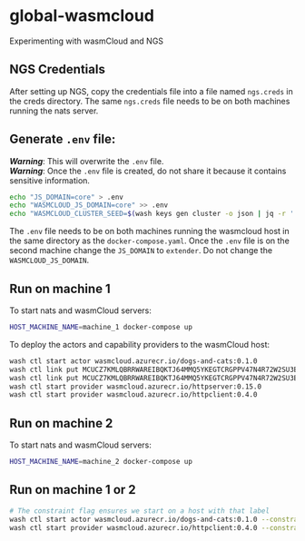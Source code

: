 # global-wasmcloud
Experimenting with wasmCloud and NGS

## NGS Credentials
After setting up NGS, copy the credentials file into a file named `ngs.creds` in the creds directory.
The same `ngs.creds` file needs to be on both machines running the nats server.

## Generate `.env` file:
***Warning***: This will overwrite the `.env` file. <br/>
***Warning***: Once the `.env` file is created, do not share it because it 
contains sensitive information. 
```bash
echo "JS_DOMAIN=core" > .env
echo "WASMCLOUD_JS_DOMAIN=core" >> .env
echo "WASMCLOUD_CLUSTER_SEED=$(wash keys gen cluster -o json | jq -r '.seed')" >> .env
```
The `.env` file needs to be on both machines running the wasmcloud host in the same directory as the `docker-compose.yaml`.
Once the `.env` file is on the second machine change the `JS_DOMAIN` to `extender`.
Do not change the `WASMCLOUD_JS_DOMAIN`.

## Run on machine 1
To start nats and wasmCloud servers:
```bash
HOST_MACHINE_NAME=machine_1 docker-compose up
```
To deploy the actors and capability providers to the wasmCloud host:
```bash
wash ctl start actor wasmcloud.azurecr.io/dogs-and-cats:0.1.0
wash ctl link put MCUCZ7KMLQBRRWAREIBQKTJ64MMQ5YKEGTCRGPPV47N4R72W2SU3EYMU VAG3QITQQ2ODAOWB5TTQSDJ53XK3SHBEIFNK4AYJ5RKAX2UNSCAPHA5M wasmcloud:httpserver ADDRESS=0.0.0.0:8081
wash ctl link put MCUCZ7KMLQBRRWAREIBQKTJ64MMQ5YKEGTCRGPPV47N4R72W2SU3EYMU VCCVLH4XWGI3SGARFNYKYT2A32SUYA2KVAIV2U2Q34DQA7WWJPFRKIKM wasmcloud:httpclient
wash ctl start provider wasmcloud.azurecr.io/httpserver:0.15.0
wash ctl start provider wasmcloud.azurecr.io/httpclient:0.4.0
```

## Run on machine 2
To start nats and wasmCloud servers:
```bash
HOST_MACHINE_NAME=machine_2 docker-compose up
```

## Run on machine 1 or 2
```bash
# The constraint flag ensures we start on a host with that label
wash ctl start actor wasmcloud.azurecr.io/dogs-and-cats:0.1.0 --constraint machine=machine_2
wash ctl start provider wasmcloud.azurecr.io/httpclient:0.4.0 --constraint machine=machine_2
```
